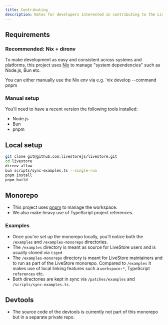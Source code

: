 ```yaml
---
title: Contributing
description: Notes for developers interested in contributing to the LiveStore monorepo.
---
```


## Requirements

### Recommended: Nix + direnv

To make development as easy and consistent across systems and platforms, this project uses [Nix](https://nix.dev/) to manage "system dependencies" such as Node.js, Bun etc.

You can either manually use the Nix env via e.g. `nix develop --command pnpm 

### Manual setup

You'll need to have a recent version the following tools installed:

- Node.js
- Bun
- pnpm

## Local setup

```bash
git clone git@github.com:livestorejs/livestore.git
cd livestore
direnv allow
bun scripts/sync-examples.ts --single-run
pnpm install
pnpm build
```

## Monorepo

- This project uses [pnpm](https://pnpm.io/) to manage the workspace.
- We also make heavy use of TypeScript project references.

### Examples

- Once you've set up the monorepo locally, you'll notice both the `/examples` and `/examples-monorepo` directories.
- The `/examples` directory is meant as source for LiveStore users and is usually cloned via `tiged`
- The `/examples-monorepo` directory is meant for LiveStore maintainers and to run as part of the LiveStore monorepo. Compared to `/examples` it makes use of local linking features such a `workspace:*`, TypeScript `references` etc.
- Both directories are kept in sync via `/patches/examples` and `/scripts/sync-examples.ts`.

## Devtools

- The source code of the devtools is currently not part of this monorepo but in a separate private repo.